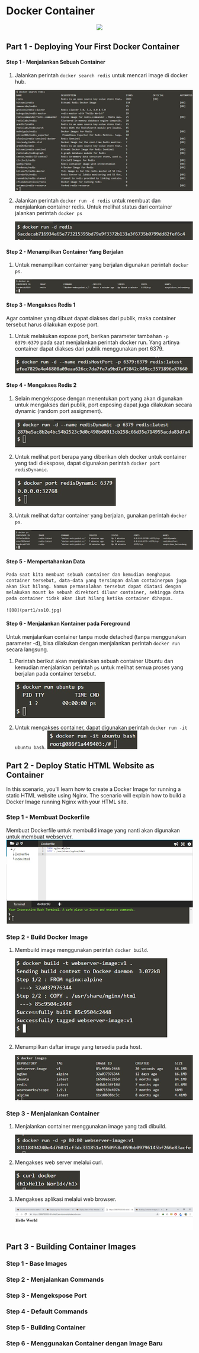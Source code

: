# Docker Container

<p align="center">
  <img src="https://www.docker.com/sites/default/files/social/docker_facebook_share.png"/>
</p>

## Part 1 - Deploying Your First Docker Container


#### Step 1 - Menjalankan Sebuah Container
1. Jalankan perintah `docker search redis` untuk mencari image di docker hub.

	![01](part1/ss3.jpg)

2. Jalankan perintah `docker run -d redis` untuk membuat dan menjalankan container redis. Untuk melihat status dari container jalankan perintah `docker ps`

	![02](part1/ss4.jpg)

#### Step 2 - Menampilkan Container Yang Berjalan
1. Untuk menampilkan container yang berjalan digunakan perintah `docker ps`.

	![03](part1/ss5.jpg)

#### Step 3 - Mengakses Redis 1
Agar container yang dibuat dapat diakses dari publik, maka container tersebut harus dilakukan expose port.
1. Untuk melakukan expose port, berikan parameter tambahan `-p 6379:6379` pada saat menjalankan perintah docker run. Yang artinya container dapat diakses dari publik menggunakan port 6379.

	![04](part1/ss6.jpg)


#### Step 4 - Mengakses Redis 2
1. Selain mengekspose dengan menentukan port yang akan digunakan untuk mengakses dari publik,  port exposing dapat juga dilakukan secara dynamic (random port assignment).

	![05](part1/ss7.jpg)

2. Untuk melihat port berapa yang diberikan oleh docker untuk container yang tadi diekspose, dapat digunakan perintah `docker port redisDynamic`.

	![06](part1/ss8.jpg)

3. Untuk melihat daftar container yang berjalan, gunakan perintah `docker ps`.

	![07](part1/ss9.jpg)

#### Step 5 - Mempertahankan Data
	Pada saat kita membuat sebuah container dan kemudian menghapus container tersebut, data-data yang tersimpan dalam containerpun juga akan ikut hilang. Namun permasalahan tersebut dapat diatasi dengan melakukan mount ke sebuah direktori diluar container, sehingga data pada container tidak akan ikut hilang ketika container dihapus.
	
	![08](part1/ss10.jpg)
	
#### Step 6 - Menjalankan Kontainer pada Foreground
Untuk menjalankan container tanpa mode detached (tanpa menggunakan parameter -d), bisa dilakukan dengan menjalankan perintah `docker run` secara langsung.

1. Perintah berikut akan menjalankan sebuah container Ubuntu dan kemudian menjalankan perintah `ps` untuk melihat semua proses yang berjalan pada container tersebut. 	
	
	![09](part1/ss11.jpg)

2. Untuk mengakses container, dapat digunakan perintah `docker run -it ubuntu bash`.
	![10](part1/ss12.jpg)

## Part 2 - Deploy Static HTML Website as Container
In this scenario, you'll learn how to create a Docker Image for running a static HTML website using Nginx. The scenario will explain how to build a Docker Image running Nginx with your HTML site.

### Step 1 - Membuat Dockerfile
Membuat Dockerfile untuk membuild image yang nanti akan digunakan untuk membuat webserver.
	![11](part2/ss1.jpg)
	
### Step 2 - Build Docker Image
1. Membuild image menggunakan perintah `docker build`.

	![12](part2/ss2.jpg)

2. Menampilkan daftar image yang tersedia pada host.

	![13](part2/ss3.jpg)

### Step 3 - Menjalankan Container
1. Menjalankan container menggunakan image yang tadi dibuild.

	![14](part2/ss4.jpg)

2. Mengakses web server melalui curl.

	![15](part2/ss5.jpg)

3. Mengakses aplikasi melalui web browser.

	![16](part2/ss6.jpg)


## Part 3 - Building Container Images

### Step 1 - Base Images
### Step 2 - Menjalankan Commands
### Step 3 - Mengekspose Port
### Step 4 - Default Commands
### Step 5 - Building Container
### Step 6 - Menggunakan Container dengan Image Baru



